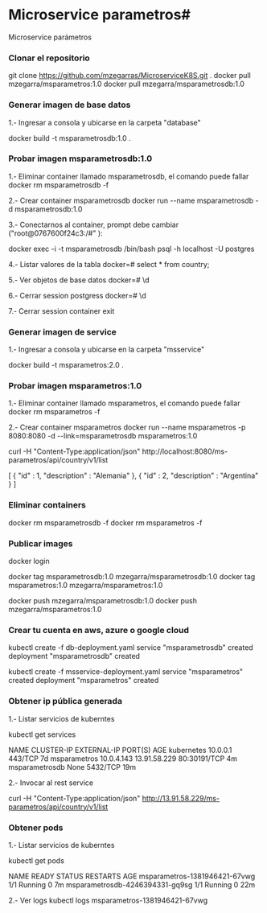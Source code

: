 # Microservice parametros#

Microservice parámetros

### Clonar el repositorio ###
git clone https://github.com/mzegarras/MicroserviceK8S.git .
docker pull mzegarra/msparametros:1.0
docker pull mzegarra/msparametrosdb:1.0

### Generar imagen de base datos ###

1.- Ingresar a consola y ubicarse en la carpeta "database"

docker build -t msparametrosdb:1.0 .

### Probar imagen msparametrosdb:1.0 ###

1.- Eliminar container llamado msparametrosdb, el comando puede fallar
docker rm msparametrosdb -f

2.- Crear container msparametrosdb
docker run --name msparametrosdb -d msparametrosdb:1.0

3.- Conectarnos al container, prompt debe cambiar ("root@0767600f24c3:/#" ):

docker exec -i -t msparametrosdb /bin/bash
psql -h localhost -U postgres

4.- Listar valores de la tabla
docker=# select * from country;

5.- Ver objetos de base datos
docker=# \d

6.- Cerrar session postgress
docker=# \d

7.- Cerrar session container
exit


### Generar imagen de service ###

1.- Ingresar a consola y ubicarse en la carpeta "msservice"

docker build -t msparametros:2.0 .

### Probar imagen msparametros:1.0 ###

1.- Eliminar container llamado msparametros, el comando puede fallar
docker rm msparametros -f

2.- Crear container msparametros
docker run --name msparametros -p 8080:8080 -d --link=msparametrosdb msparametros:1.0

curl -H "Content-Type:application/json" http://localhost:8080/ms-parametros/api/country/v1/list

[ {
  "id" : 1,
  "description" : "Alemania"
}, {
  "id" : 2,
  "description" : "Argentina"
} ]

### Eliminar containers ###
docker rm msparametrosdb -f
docker rm msparametros -f



### Publicar images ###
docker login

docker tag msparametrosdb:1.0 mzegarra/msparametrosdb:1.0
docker tag msparametros:1.0 mzegarra/msparametros:1.0


docker push mzegarra/msparametrosdb:1.0
docker push mzegarra/msparametros:1.0

### Crear tu cuenta en aws, azure o google cloud ###


kubectl create -f db-deployment.yaml
service "msparametrosdb" created
deployment "msparametrosdb" created

kubectl create -f msservice-deployment.yaml
service "msparametros" created
deployment "msparametros" created


### Obtener ip pública generada
1.- Listar servicios de kuberntes 

kubectl get services

NAME             CLUSTER-IP    EXTERNAL-IP     PORT(S)        AGE
kubernetes       10.0.0.1      <none>          443/TCP        7d
msparametros     10.0.4.143    13.91.58.229    80:30191/TCP   4m
msparametrosdb   None          <none>          5432/TCP       19m

2.- Invocar al rest service

curl -H "Content-Type:application/json" http://13.91.58.229/ms-parametros/api/country/v1/list


### Obtener pods
1.- Listar servicios de kuberntes 

kubectl get pods

NAME                              READY     STATUS    RESTARTS   AGE
msparametros-1381946421-67vwg     1/1       Running   0          7m
msparametrosdb-4246394331-gq9sg   1/1       Running   0          22m

2.- Ver logs
kubectl logs msparametros-1381946421-67vwg